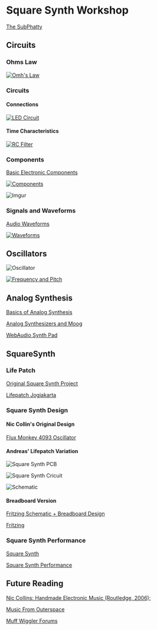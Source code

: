 # Square Synth Workshop

[The SubPhatty](http://www.youtube.com/watch?v=IE-JZPx7qw4)

## Circuits

### Ohms Law

[![Omh's Law](http://i.imgur.com/gbEx3R4.jpg)](http://digitalmedia.risd.edu/pbadger/PhysComp/pmwiki/pmwiki.php?n=Devices.OhmsLaw)

### Circuits

#### Connections

[![LED Circuit](http://artbytes.info/wp-content/uploads/2013/10/led-circuit.gif)](http://artbytes.info/wp-content/uploads/2013/10/led-circuit.gif)

#### Time Characteristics

[![RC Filter](http://upload.wikimedia.org/wikipedia/commons/thumb/e/e0/1st_Order_Lowpass_Filter_RC.svg/1280px-1st_Order_Lowpass_Filter_RC.svg.png)](http://upload.wikimedia.org/wikipedia/commons/thumb/e/e0/1st_Order_Lowpass_Filter_RC.svg/1280px-1st_Order_Lowpass_Filter_RC.svg.png)

### Components

[Basic Electronic Components](http://www.robotshop.com/media/files/pdf/eck-10-manual.pdf)

[![Components](http://i.imgur.com/lnc5b0u.png)](http://bangaloreinteractive.files.wordpress.com/2008/10/picture-3.png)

![Imgur](http://i.imgur.com/LnmAWxX.gif)

### Signals and Waveforms

[Audio Waveforms](http://swphonetics.com/praat/tutorials/understanding-waveforms/)

[![Waveforms](http://i.imgur.com/MEtFX3I.gif)](http://cdn.ttgtmedia.com/WhatIs/images/waveform.gif)


## Oscillators

![Oscillator](http://i.imgur.com/OD9DBLj.png)

[![Frequency and Pitch](http://www.widexconnect.ca/hip/images/pitch-lg.gif)](http://www.widexconnect.ca/hip/sound-hearing-whatissound.php)

## Analog Synthesis

[Basics of Analog Synthesis](http://www.synthtopia.com/content/2010/05/05/basic-analog-synthesis/)

[Analog Synthesizers and Moog](http://www.engadget.com/2014/05/23/analog-synthesis-the-life-and-legacy-of-bob-moog/)

[WebAudio Synth Pad](http://codepen.io/notthetup/pen/slFrv)

## SquareSynth

### Life Patch

[Original Square Synth Project](http://lifepatch.org/Squaresynth_-_DIY_Electronic_Workshop)

[Lifepatch Jogjakarta](http://lifepatch.org/)

### Square Synth Design

#### Nic Collin's Original Design

[Flux Monkey 4093 Oscillator](http://fluxmonkey.com/electronoize/4093_Oscillator.htm)

#### Andreas' Lifepatch Variation

![Square Synth PCB](http://i.imgur.com/Nzptn2I.jpg)

![Square Synth Cricuit](http://i.imgur.com/AYoe8yH.png)

![Schematic](http://i.imgur.com/bPIbchQ.png)

#### Breadboard Version

[Fritzing Schematic + Breadboard Design]()

[Fritzing]()

### Square Synth Performance

[Square Synth](http://www.youtube.com/watch?v=uoXbQUNbJKI)

[Square Synth Performance](http://www.youtube.com/watch?v=lP6gI5wAeew)

## Future Reading

[Nic Collins: Handmade Electronic Music (Routledge, 2006);](http://www.nicolascollins.com/handmade.htm)

[Music From Outerspace](http://www.musicfromouterspace.com/)

[Muff Wiggler Forums](http://www.muffwiggler.com/forum/)

